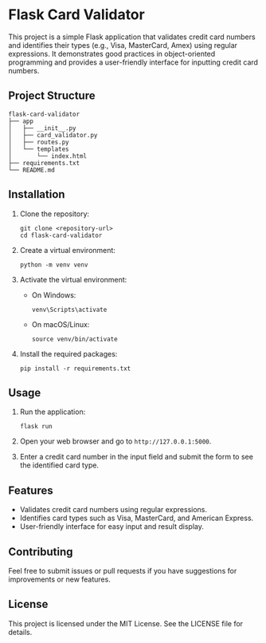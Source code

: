 # Flask Card Validator

This project is a simple Flask application that validates credit card numbers and identifies their types (e.g., Visa, MasterCard, Amex) using regular expressions. It demonstrates good practices in object-oriented programming and provides a user-friendly interface for inputting credit card numbers.

## Project Structure

```
flask-card-validator
├── app
│   ├── __init__.py
│   ├── card_validator.py
│   ├── routes.py
│   └── templates
│       └── index.html
├── requirements.txt
└── README.md
```

## Installation

1. Clone the repository:
   ```
   git clone <repository-url>
   cd flask-card-validator
   ```

2. Create a virtual environment:
   ```
   python -m venv venv
   ```

3. Activate the virtual environment:
   - On Windows:
     ```
     venv\Scripts\activate
     ```
   - On macOS/Linux:
     ```
     source venv/bin/activate
     ```

4. Install the required packages:
   ```
   pip install -r requirements.txt
   ```

## Usage

1. Run the application:
   ```
   flask run
   ```

2. Open your web browser and go to `http://127.0.0.1:5000`.

3. Enter a credit card number in the input field and submit the form to see the identified card type.

## Features

- Validates credit card numbers using regular expressions.
- Identifies card types such as Visa, MasterCard, and American Express.
- User-friendly interface for easy input and result display.

## Contributing

Feel free to submit issues or pull requests if you have suggestions for improvements or new features. 

## License

This project is licensed under the MIT License. See the LICENSE file for details.